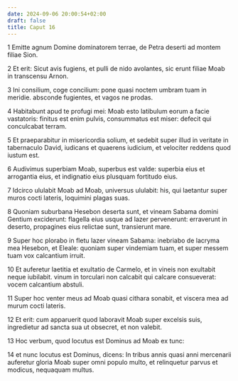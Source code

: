 ```yaml
---
date: 2024-09-06 20:00:54+02:00
draft: false
title: Caput 16
---
```





1 Emitte agnum Domine dominatorem terrae, de Petra deserti ad montem filiae Sion.

2 Et erit: Sicut avis fugiens, et pulli de nido avolantes, sic erunt filiae Moab in transcensu Arnon.

3 Ini consilium, coge concilium: pone quasi noctem umbram tuam in meridie. absconde fugientes, et vagos ne prodas.

4 Habitabunt apud te profugi mei: Moab esto latibulum eorum a facie vastatoris: finitus est enim pulvis, consummatus est miser: defecit qui conculcabat terram.

5 Et praeparabitur in misericordia solium, et sedebit super illud in veritate in tabernaculo David, iudicans et quaerens iudicium, et velociter reddens quod iustum est.

6 Audivimus superbiam Moab, superbus est valde: superbia eius et arrogantia eius, et indignatio eius plusquam fortitudo eius.

7 Idcirco ululabit Moab ad Moab, universus ululabit: his, qui laetantur super muros cocti lateris, loquimini plagas suas.

8 Quoniam suburbana Hesebon deserta sunt, et vineam Sabama domini Gentium exciderunt: flagella eius usque ad Iazer pervenerunt: erraverunt in deserto, propagines eius relictae sunt, transierunt mare.

9 Super hoc plorabo in fletu Iazer vineam Sabama: inebriabo de lacryma mea Hesebon, et Eleale: quoniam super vindemiam tuam, et super messem tuam vox calcantium irruit.

10 Et auferetur laetitia et exultatio de Carmelo, et in vineis non exultabit neque iubilabit. vinum in torculari non calcabit qui calcare consueverat: vocem calcantium abstuli.

11 Super hoc venter meus ad Moab quasi cithara sonabit, et viscera mea ad murum cocti lateris.

12 Et erit: cum apparuerit quod laboravit Moab super excelsis suis, ingredietur ad sancta sua ut obsecret, et non valebit.

13 Hoc verbum, quod locutus est Dominus ad Moab ex tunc:

14 et nunc locutus est Dominus, dicens: In tribus annis quasi anni mercenarii auferetur gloria Moab super omni populo multo, et relinquetur parvus et modicus, nequaquam multus.


